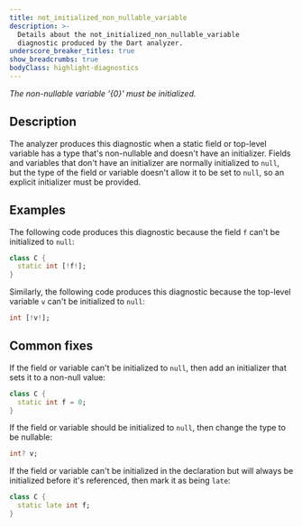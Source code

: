 ```yaml
---
title: not_initialized_non_nullable_variable
description: >-
  Details about the not_initialized_non_nullable_variable
  diagnostic produced by the Dart analyzer.
underscore_breaker_titles: true
show_breadcrumbs: true
bodyClass: highlight-diagnostics
---
```


_The non-nullable variable '{0}' must be initialized._

## Description

The analyzer produces this diagnostic when a static field or top-level
variable has a type that's non-nullable and doesn't have an initializer.
Fields and variables that don't have an initializer are normally
initialized to `null`, but the type of the field or variable doesn't allow
it to be set to `null`, so an explicit initializer must be provided.

## Examples

The following code produces this diagnostic because the field `f` can't be
initialized to `null`:

```dart
class C {
  static int [!f!];
}
```

Similarly, the following code produces this diagnostic because the
top-level variable `v` can't be initialized to `null`:

```dart
int [!v!];
```

## Common fixes

If the field or variable can't be initialized to `null`, then add an
initializer that sets it to a non-null value:

```dart
class C {
  static int f = 0;
}
```

If the field or variable should be initialized to `null`, then change the
type to be nullable:

```dart
int? v;
```

If the field or variable can't be initialized in the declaration but will
always be initialized before it's referenced, then mark it as being `late`:

```dart
class C {
  static late int f;
}
```
